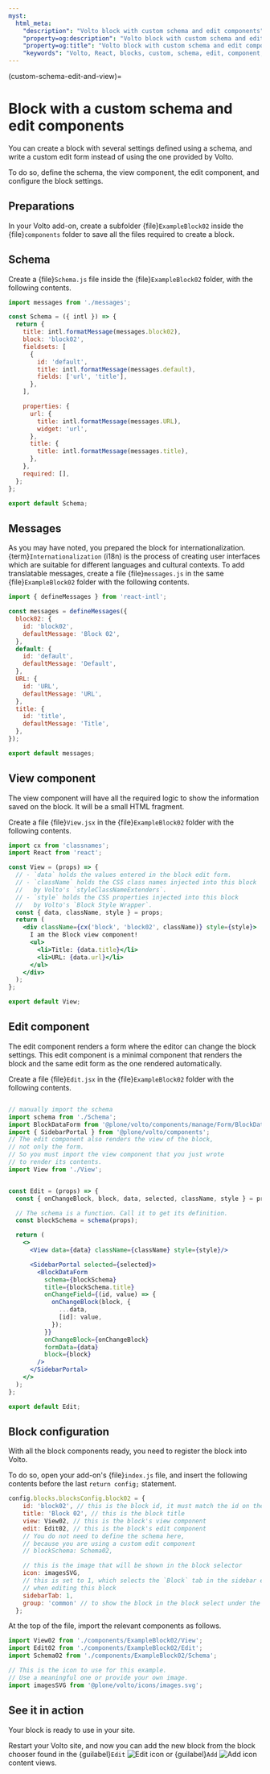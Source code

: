 ```yaml
---
myst:
  html_meta:
    "description": "Volto block with custom schema and edit components"
    "property=og:description": "Volto block with custom schema and edit components"
    "property=og:title": "Volto block with custom schema and edit components"
    "keywords": "Volto, React, blocks, custom, schema, edit, component, Plone"
---
```


(custom-schema-edit-and-view)=

# Block with a custom schema and edit components

You can create a block with several settings defined using a schema, and write a custom edit form instead of using the one provided by Volto.

To do so, define the schema, the view component, the edit component, and configure the block settings.

## Preparations

In your Volto add-on, create a subfolder {file}`ExampleBlock02` inside the {file}`components` folder to save all the files required to create a block.

## Schema

Create a {file}`Schema.js` file inside the {file}`ExampleBlock02` folder, with the following contents.

```js
import messages from './messages';

const Schema = ({ intl }) => {
  return {
    title: intl.formatMessage(messages.block02),
    block: 'block02',
    fieldsets: [
      {
        id: 'default',
        title: intl.formatMessage(messages.default),
        fields: ['url', 'title'],
      },
    ],

    properties: {
      url: {
        title: intl.formatMessage(messages.URL),
        widget: 'url',
      },
      title: {
        title: intl.formatMessage(messages.title),
      },
    },
    required: [],
  };
};

export default Schema;
```

## Messages

As you may have noted, you prepared the block for internationalization.
{term}`Internationalization` (i18n) is the process of creating user interfaces which are suitable for different languages and cultural contexts.
To add translatable messages, create a file {file}`messages.js` in the same {file}`ExampleBlock02` folder with the following contents.

```js
import { defineMessages } from 'react-intl';

const messages = defineMessages({
  block02: {
    id: 'block02',
    defaultMessage: 'Block 02',
  },
  default: {
    id: 'default',
    defaultMessage: 'Default',
  },
  URL: {
    id: 'URL',
    defaultMessage: 'URL',
  },
  title: {
    id: 'title',
    defaultMessage: 'Title',
  },
});

export default messages;
```

## View component

The view component will have all the required logic to show the information saved on the block.
It will be a small HTML fragment.

Create a file {file}`View.jsx` in the {file}`ExampleBlock02` folder with the following contents.

```jsx
import cx from 'classnames';
import React from 'react';

const View = (props) => {
  // - `data` holds the values entered in the block edit form.
  // - `className` holds the CSS class names injected into this block
  //   by Volto's `styleClassNameExtenders`.
  // - `style` holds the CSS properties injected into this block
  //   by Volto's `Block Style Wrapper`.
  const { data, className, style } = props;
  return (
    <div className={cx('block', 'block02', className)} style={style}>
      I am the Block view component!
      <ul>
        <li>Title: {data.title}</li>
        <li>URL: {data.url}</li>
      </ul>
    </div>
  );
};

export default View;
```

## Edit component

The edit component renders a form where the editor can change the block settings.
This edit component is a minimal component that renders the block and the same edit form as the one rendered automatically.

Create a file {file}`Edit.jsx` in the {file}`ExampleBlock02` folder with the following contents.

```jsx

// manually import the schema
import schema from './Schema';
import BlockDataForm from '@plone/volto/components/manage/Form/BlockDataForm';
import { SidebarPortal } from '@plone/volto/components';
// The edit component also renders the view of the block,
// not only the form.
// So you must import the view component that you just wrote
// to render its contents.
import View from './View';


const Edit = (props) => {
  const { onChangeBlock, block, data, selected, className, style } = props;

  // The schema is a function. Call it to get its definition.
  const blockSchema = schema(props);

  return (
    <>
      <View data={data} className={className} style={style}/>

      <SidebarPortal selected={selected}>
        <BlockDataForm
          schema={blockSchema}
          title={blockSchema.title}
          onChangeField={(id, value) => {
            onChangeBlock(block, {
              ...data,
              [id]: value,
            });
          }}
          onChangeBlock={onChangeBlock}
          formData={data}
          block={block}
        />
      </SidebarPortal>
    </>
  );
};

export default Edit;
```

## Block configuration

With all the block components ready, you need to register the block into Volto.

To do so, open your add-on's {file}`index.js` file, and insert the following contents before the last `return config;` statement.

```js
config.blocks.blocksConfig.block02 = {
    id: 'block02', // this is the block id, it must match the id on the previous line
    title: 'Block 02', // this is the block title
    view: View02, // this is the block's view component
    edit: Edit02, // this is the block's edit component
    // You do not need to define the schema here,
    // because you are using a custom edit component
    // blockSchema: Schema02,

    // this is the image that will be shown in the block selector
    icon: imagesSVG,
    // this is set to 1, which selects the `Block` tab in the sidebar editor
    // when editing this block
    sidebarTab: 1,
    group: 'common' // to show the block in the block select under the `common` category
  };
```

At the top of the file, import the relevant components as follows.

```js
import View02 from './components/ExampleBlock02/View';
import Edit02 from './components/ExampleBlock02/Edit';
import Schema02 from './components/ExampleBlock02/Schema';

// This is the icon to use for this example.
// Use a meaningful one or provide your own image.
import imagesSVG from '@plone/volto/icons/images.svg';
```

## See it in action

Your block is ready to use in your site.

Restart your Volto site, and now you can add the new block from the block chooser found in the {guilabel}`Edit` <img alt="Edit icon" src="../../_static/pen.svg" class="inline"> or {guilabel}`Add` <img alt="Add icon" src="../../_static/add-document.svg" class="inline"> content views.
